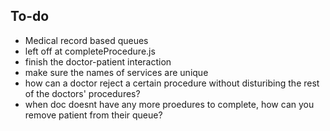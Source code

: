 ## To-do
- Medical record based queues
- left off at completeProcedure.js
- finish the doctor-patient interaction
- make sure the names of services are unique 
- how can a doctor reject a certain procedure without disturibing the rest of the doctors' procedures?
- when doc doesnt have any more proedures to complete, how can you remove patient from their queue?
